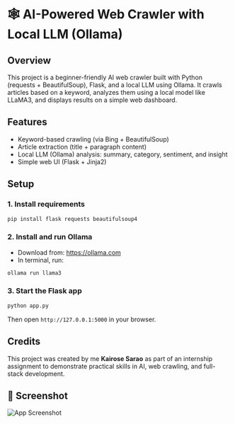 # 🕸️ AI-Powered Web Crawler with Local LLM (Ollama)

## Overview
This project is a beginner-friendly AI web crawler built with Python (requests + BeautifulSoup), Flask, and a local LLM using Ollama. It crawls articles based on a keyword, analyzes them using a local model like LLaMA3, and displays results on a simple web dashboard.

## Features
- Keyword-based crawling (via Bing + BeautifulSoup)
- Article extraction (title + paragraph content)
- Local LLM (Ollama) analysis: summary, category, sentiment, and insight
- Simple web UI (Flask + Jinja2)

## Setup

### 1. Install requirements

```bash
pip install flask requests beautifulsoup4
```

### 2. Install and run Ollama

- Download from: https://ollama.com
- In terminal, run:
```bash
ollama run llama3
```

### 3. Start the Flask app

```bash
python app.py
```

Then open `http://127.0.0.1:5000` in your browser.

## Credits
This project was created by me **Kairose Sarao** as part of an internship assignment to demonstrate practical skills in AI, web crawling, and full-stack development.


## 📸 Screenshot

![App Screenshot](screenshot)



